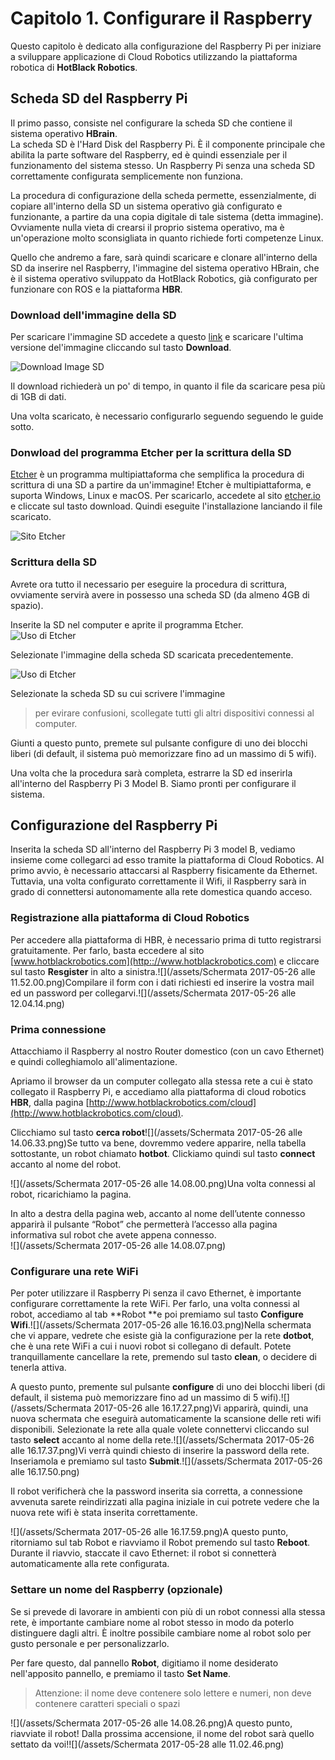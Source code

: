 # Capitolo 1. Configurare il Raspberry

Questo capitolo è dedicato alla configurazione del Raspberry Pi per iniziare a sviluppare applicazione di Cloud Robotics utilizzando la piattaforma robotica di **HotBlack Robotics**.

## Scheda SD del Raspberry Pi

Il primo passo, consiste nel configurare la scheda SD che contiene il sistema operativo **HBrain**.  
La scheda SD è l'Hard Disk del Raspberry Pi. È il componente principale che abilita la parte software del Raspberry, ed è quindi essenziale per il funzionamento del sistema stesso. Un Raspberry Pi senza una scheda SD correttamente configurata semplicemente non funziona.

La procedura di configurazione della scheda permette, essenzialmente, di copiare all'interno della SD un sistema operativo già configurato e funzionante, a partire da una copia digitale di tale sistema \(detta immagine\). Ovviamente nulla vieta di crearsi il proprio sistema operativo, ma è un'operazione molto sconsigliata in quanto richiede forti competenze Linux.

Quello che andremo a fare, sarà quindi scaricare e clonare all'interno della SD da inserire nel Raspberry, l'immagine del sistema operativo HBrain, che è il sistema operativo sviluppato da HotBlack Robotics, già configurato per funzionare con ROS e la piattaforma **HBR**.

### Download dell'immagine della SD

Per scaricare l'immagine SD accedete a questo [link](https://sourceforge.net/projects/hbrain/) e scaricare l'ultima versione del'immagine cliccando sul tasto **Download**.

![Download Image SD](img/chapter1/download-hbrain.png)

Il download richiederà un po' di tempo, in quanto il file da scaricare pesa più di 1GB di dati.

Una volta scaricato, è necessario configurarlo seguendo seguendo le guide sotto.

### Donwload del programma **Etcher** per la scrittura della SD

[Etcher](https://etcher.io) è un programma multipiattaforma che semplifica la procedura di scrittura di una SD a partire da un'immagine! Etcher è multipiattaforma, e suporta Windows, Linux e macOS. Per scaricarlo, accedete al sito [etcher.io](https://etcher.io) e cliccate sul tasto download. Quindi eseguite l'installazione lanciando il file scaricato.

![Sito Etcher](img/chapter1/etcherio.png)

### Scrittura della SD

Avrete ora tutto il necessario per eseguire la procedura di scrittura, ovviamente servirà avere in possesso una scheda SD \(da almeno 4GB di spazio\).

Inserite la SD nel computer e aprite il programma Etcher.  
![Uso di Etcher](img/chapter1/etcher1.png)

Selezionate l'immagine della scheda SD scaricata precedentemente.

![Uso di Etcher](img/chapter1/etcher2.png)

Selezionate la scheda SD su cui scrivere l'immagine

> per evirare confusioni, scollegate tutti gli altri dispositivi connessi al computer.

Giunti a questo punto, premete sul pulsante configure di uno dei blocchi liberi \(di default, il sistema può memorizzare fino ad un massimo di 5 wifi\).

Una volta che la procedura sarà completa, estrarre la SD ed inserirla all'interno del Raspberry Pi 3 Model B. Siamo pronti per configurare il sistema.

## Configurazione del Raspberry Pi

Inserita la scheda SD all'interno del Raspberry Pi 3 model B, vediamo insieme come collegarci ad esso tramite la piattaforma di Cloud Robotics. Al primo avvio, è necessario attaccarsi al Raspberry fisicamente da Ethernet. Tuttavia, una volta configurato correttamente il Wifi, il Raspberry sarà in grado di connettersi autonomamente alla rete domestica quando acceso.

### Registrazione alla piattaforma di Cloud Robotics

Per accedere alla piattaforma di HBR, è necessario prima di tutto registrarsi gratuitamente. Per farlo, basta eccedere al sito [www.hotblackrobotics.com](http:://www.hotblackrobotics.com) e cliccare sul tasto **Resgister** in alto a sinistra.![](/assets/Schermata 2017-05-26 alle 11.52.00.png)Compilare il form con i dati richiesti ed inserire la vostra mail ed un password per collegarvi.![](/assets/Schermata 2017-05-26 alle 12.04.14.png)

### Prima connessione

Attacchiamo il Raspberry al nostro Router domestico \(con un cavo Ethernet\) e quindi colleghiamolo all'alimentazione.

Apriamo il browser da un computer collegato alla stessa rete a cui è stato collegato il Raspberry Pi, e accediamo alla piattaforma di cloud robotics **HBR**, dalla pagina [http://www.hotblackrobotics.com/cloud](http://www.hotblackrobotics.com/cloud).

Clicchiamo sul tasto **cerca robot**![](/assets/Schermata 2017-05-26 alle 14.06.33.png)Se tutto va bene, dovremmo vedere apparire, nella tabella sottostante, un robot chiamato **hotbot**. Clickiamo quindi sul tasto **connect** accanto al nome del robot.

![](/assets/Schermata 2017-05-26 alle 14.08.00.png)Una volta connessi al robot, ricarichiamo la pagina.

In alto a destra della pagina web, accanto al nome dell’utente connesso apparirà il pulsante “Robot” che permetterà l’accesso alla pagina informativa sul robot che avete appena connesso.  
![](/assets/Schermata 2017-05-26 alle 14.08.07.png)

### Configurare una rete WiFi

Per poter utilizzare il Raspberry Pi senza il cavo Ethernet, è importante configurare correttamente la rete WiFi. Per farlo, una volta connessi al robot, accediamo al tab **Robot **e poi premiamo sul tasto **Configure Wifi**.![](/assets/Schermata 2017-05-26 alle 16.16.03.png)Nella schermata che vi appare, vedrete che esiste già la configurazione per la rete **dotbot**, che è una rete WiFi a cui i nuovi robot si collegano di default. Potete tranquillamente cancellare la rete, premendo sul tasto **clean**, o decidere di tenerla attiva.

A questo punto, premente sul pulsante **configure** di uno dei blocchi liberi \(di default, il sistema può memorizzare fino ad un massimo di 5 wifi\).![](/assets/Schermata 2017-05-26 alle 16.17.27.png)Vi apparirà, quindi, una nuova schermata che eseguirà automaticamente la scansione delle reti wifi disponibili. Selezionate la rete alla quale volete connettervi cliccando sul tasto **select** accanto al nome della rete.![](/assets/Schermata 2017-05-26 alle 16.17.37.png)Vi verrà quindi chiesto di inserire la password della rete. Inseriamola e premiamo sul tasto **Submit**.![](/assets/Schermata 2017-05-26 alle 16.17.50.png)

Il robot verificherà che la password inserita sia corretta, a connessione avvenuta sarete reindirizzati alla pagina iniziale in cui potrete vedere che la nuova rete wifi è stata inserita correttamente.

![](/assets/Schermata 2017-05-26 alle 16.17.59.png)A questo punto, ritorniamo sul tab Robot e riavviamo il Robot premendo sul tasto **Reboot**. Durante il riavvio, staccate il cavo Ethernet: il robot si connetterà automaticamente alla rete configurata.

### Settare un nome del Raspberry \(opzionale\)

Se si prevede di lavorare in ambienti con più di un robot connessi alla stessa rete, è importante cambiare nome al robot stesso in modo da poterlo distinguere dagli altri. È inoltre possibile cambiare nome al robot solo per gusto personale e per personalizzarlo.

Per fare questo, dal pannello **Robot**, digitiamo il nome desiderato nell'apposito pannello, e premiamo il tasto **Set Name**.

> Attenzione: il nome deve contenere solo lettere e numeri, non deve contenere caratteri speciali o spazi

![](/assets/Schermata 2017-05-26 alle 14.08.26.png)A questo punto, riavviate il robot! Dalla prossima accensione, il nome del robot sarà quello settato da voi!![](/assets/Schermata 2017-05-28 alle 11.02.46.png)

